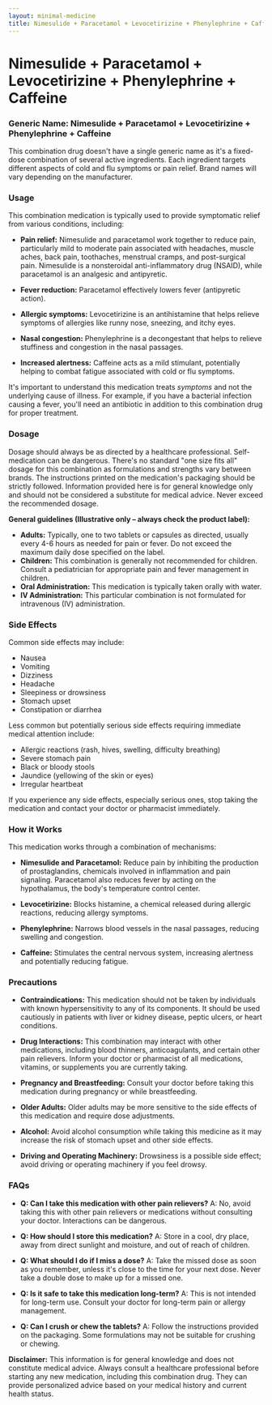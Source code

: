 ```yaml
---
layout: minimal-medicine
title: Nimesulide + Paracetamol + Levocetirizine + Phenylephrine + Caffeine
---
```


# Nimesulide + Paracetamol + Levocetirizine + Phenylephrine + Caffeine
### Generic Name:  Nimesulide + Paracetamol + Levocetirizine + Phenylephrine + Caffeine


This combination drug doesn't have a single generic name as it's a fixed-dose combination of several active ingredients.  Each ingredient targets different aspects of cold and flu symptoms or pain relief.  Brand names will vary depending on the manufacturer.

### Usage

This combination medication is typically used to provide symptomatic relief from various conditions, including:

* **Pain relief:** Nimesulide and paracetamol work together to reduce pain, particularly mild to moderate pain associated with headaches, muscle aches, back pain, toothaches, menstrual cramps, and post-surgical pain.  Nimesulide is a nonsteroidal anti-inflammatory drug (NSAID), while paracetamol is an analgesic and antipyretic.

* **Fever reduction:** Paracetamol effectively lowers fever (antipyretic action).

* **Allergic symptoms:** Levocetirizine is an antihistamine that helps relieve symptoms of allergies like runny nose, sneezing, and itchy eyes.

* **Nasal congestion:** Phenylephrine is a decongestant that helps to relieve stuffiness and congestion in the nasal passages.

* **Increased alertness:** Caffeine acts as a mild stimulant, potentially helping to combat fatigue associated with cold or flu symptoms.

It's important to understand this medication treats *symptoms* and not the underlying cause of illness. For example, if you have a bacterial infection causing a fever, you'll need an antibiotic in addition to this combination drug for proper treatment.


### Dosage

Dosage should always be as directed by a healthcare professional.  Self-medication can be dangerous. There's no standard "one size fits all" dosage for this combination as formulations and strengths vary between brands.  The instructions printed on the medication's packaging should be strictly followed.   Information provided here is for general knowledge only and should not be considered a substitute for medical advice.  Never exceed the recommended dosage.

**General guidelines (Illustrative only – always check the product label):**

* **Adults:**  Typically, one to two tablets or capsules as directed, usually every 4-6 hours as needed for pain or fever.  Do not exceed the maximum daily dose specified on the label.
* **Children:** This combination is generally not recommended for children.  Consult a pediatrician for appropriate pain and fever management in children.
* **Oral Administration:**  This medication is typically taken orally with water.
* **IV Administration:** This particular combination is not formulated for intravenous (IV) administration.  


### Side Effects

Common side effects may include:

* Nausea
* Vomiting
* Dizziness
* Headache
* Sleepiness or drowsiness
* Stomach upset
* Constipation or diarrhea


Less common but potentially serious side effects requiring immediate medical attention include:

* Allergic reactions (rash, hives, swelling, difficulty breathing)
* Severe stomach pain
* Black or bloody stools
* Jaundice (yellowing of the skin or eyes)
* Irregular heartbeat


If you experience any side effects, especially serious ones, stop taking the medication and contact your doctor or pharmacist immediately.


### How it Works

This medication works through a combination of mechanisms:

* **Nimesulide and Paracetamol:** Reduce pain by inhibiting the production of prostaglandins, chemicals involved in inflammation and pain signaling. Paracetamol also reduces fever by acting on the hypothalamus, the body's temperature control center.

* **Levocetirizine:** Blocks histamine, a chemical released during allergic reactions, reducing allergy symptoms.

* **Phenylephrine:** Narrows blood vessels in the nasal passages, reducing swelling and congestion.

* **Caffeine:** Stimulates the central nervous system, increasing alertness and potentially reducing fatigue.


### Precautions

* **Contraindications:** This medication should not be taken by individuals with known hypersensitivity to any of its components. It should be used cautiously in patients with liver or kidney disease, peptic ulcers, or heart conditions.

* **Drug Interactions:**  This combination may interact with other medications, including blood thinners, anticoagulants, and certain other pain relievers. Inform your doctor or pharmacist of all medications, vitamins, or supplements you are currently taking.

* **Pregnancy and Breastfeeding:** Consult your doctor before taking this medication during pregnancy or while breastfeeding.

* **Older Adults:** Older adults may be more sensitive to the side effects of this medication and require dose adjustments.

* **Alcohol:** Avoid alcohol consumption while taking this medicine as it may increase the risk of stomach upset and other side effects.

* **Driving and Operating Machinery:**  Drowsiness is a possible side effect; avoid driving or operating machinery if you feel drowsy.


### FAQs

* **Q: Can I take this medication with other pain relievers?** A: No, avoid taking this with other pain relievers or medications without consulting your doctor.  Interactions can be dangerous.

* **Q: How should I store this medication?** A: Store in a cool, dry place, away from direct sunlight and moisture, and out of reach of children.

* **Q: What should I do if I miss a dose?** A: Take the missed dose as soon as you remember, unless it's close to the time for your next dose.  Never take a double dose to make up for a missed one.

* **Q: Is it safe to take this medication long-term?** A: This is not intended for long-term use.  Consult your doctor for long-term pain or allergy management.

* **Q: Can I crush or chew the tablets?** A: Follow the instructions provided on the packaging. Some formulations may not be suitable for crushing or chewing.


**Disclaimer:** This information is for general knowledge and does not constitute medical advice.  Always consult a healthcare professional before starting any new medication, including this combination drug.  They can provide personalized advice based on your medical history and current health status.
